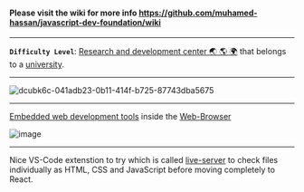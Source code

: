 #### Please visit the wiki for more info https://github.com/muhamed-hassan/javascript-dev-foundation/wiki

***

**`Difficulty Level`**: [Research and development center 🌏 🌎 🌍](https://en.wikipedia.org/wiki/Research_and_development) that belongs to a [university](https://en.wikipedia.org/wiki/University).

***

![dcubk6c-041adb23-0b11-414f-b725-87743dba5675](https://github.com/user-attachments/assets/f5819e9e-63e6-41ea-9467-f476d23ff42a)

***

[Embedded web development tools](https://en.wikipedia.org/wiki/Web_development_tools) inside the [Web-Browser](https://en.wikipedia.org/wiki/Web_browser)

![image](https://user-images.githubusercontent.com/17825804/233767811-e842b1d5-99dc-4a2e-94f6-9c0c9a9a3b08.png)

***

Nice VS-Code extenstion to try which is called [live-server](https://marketplace.visualstudio.com/items?itemName=ritwickdey.LiveServer) to check files individually as HTML, CSS and JavaScript before moving completely to React.
